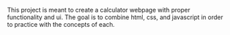 This project is meant to create a calculator webpage with proper functionality and ui. The goal is to combine html, css, and javascript in order to practice with the concepts of each.  
